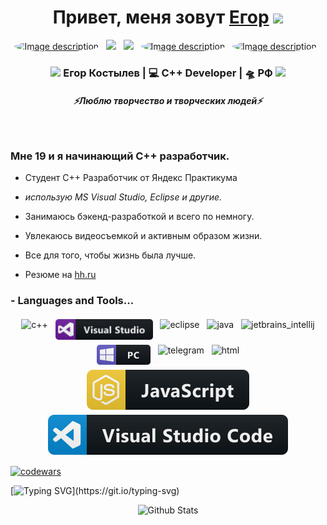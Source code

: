 <div align="center">
   <h1>Привет, меня зовут  <a href="https://vk.com/gydis">Егор</a> <img src="https://media.giphy.com/media/hvRJCLFzcasrR4ia7z/giphy.gif" width="25px"> </h1>

 
</div>

<p align='center'>
   <a href="https://discordapp.com/users/Egor_Kostylev#4663/ "><img height="30" src="https://github.com/Egorchik44/octocat/blob/main/Logo/Discord.png" alt="Image description" style="border-radius: 50%;"></a>&nbsp;&nbsp;
<a href="https://vk.com/gydis"><img height="30" src="https://deskmed.ru/wp-content/files/photo-1-1536x1536.png"></a>&nbsp;&nbsp;
<a href="https://t.me/ReallyEgorchik"><img height="45" src="https://cdn.mypanel.link/do7r0s/rk64zfon6r6gde4c.png"></a>&nbsp;&nbsp;
<a href="https://habr.com/ru/users/Egorchik44/"><img height="30" src="https://github.com/Egorchik44/octocat/blob/main/Logo/Habr.png" alt="Image description" style="border-radius: 50%;"></a>&nbsp;&nbsp;
 <a href="mailto:southjosh42@gmail.com"><img height="30" src="https://www.svgrepo.com/show/217146/gmail.svg" alt="Image description" style="border-radius: 50%;"></a>&nbsp;&nbsp;
 </p>



<div align="center">
<h3><img src="https://media.giphy.com/media/WUlplcMpOCEmTGBtBW/giphy.gif" width="30"> Егор Костылев | 💻 С++ Developer | 🛸 РФ <img src="https://media.giphy.com/media/WUlplcMpOCEmTGBtBW/giphy.gif" width="30"></h3>
</div>




 
 <h5 align="center">
   <i>⚡️Люблю творчество и творческих людей⚡️</i>
  </h5>
 
 
<br />

<p align="center">
  <h3> Мне 19 и я начинающий C++ разработчик.</h3>
</p>

 -  Студент С++ Разработчик от Яндекс Практикума
 
 - <i>использую MS Visual Studio, Eclipse и другие.</i>
 
 - Занимаюсь бэкенд-разработкой и всего по немногу.
 
 - Увлекаюсь видеосъемкой и активным образом жизни.

 - Все для того, чтобы жизнь была лучше.
 
 - Резюме на <a href="https://hh.ru/applicant/resumes/view?resume=2e28fb37ff0be767130039ed1f6d61316d3363">hh.ru</a>

 


 
### - Languages and Tools...

<p align="center">
  <!-- For more icons please follow  https://github.com/MikeCodesDotNET/ColoredBadges -->
  
   <img src="https://github.com/Egorchik44/octocat/blob/main/Logo/visualstudio.png" alt="c++" height="33" style="vertical-align:top; margin:4px">
   <img src="https://github.com/MikeCodesDotNET/ColoredBadges/blob/master/png/dev/tools/visualstudio.png" alt="visualstudio" height="33" style="vertical-align:top; margin:4px">
    <img src="https://github.com/MikeCodesDotNET/ColoredBadges/blob/master/png/dev/tools/eclipse.png?raw=true" alt="eclipse" style="vertical-align:top; margin:4px">
   <img src="https://github.com/MikeCodesDotNET/ColoredBadges/blob/master/png/dev/languages/java.png?raw=true" alt="java" style="vertical-align:top; margin:4px">
   <img src="https://github.com/MikeCodesDotNET/ColoredBadges/blob/master/png/dev/tools/jetbrains_intellij.png?raw=true" alt="jetbrains_intellij" style="vertical-align:top; margin:4px">
   <img src="https://github.com/MikeCodesDotNET/ColoredBadges/blob/master/png/devices/pc.png?raw=true" alt="pc" style="vertical-align:top; margin:4px">
  <img src="https://github.com/MikeCodesDotNET/ColoredBadges/blob/master/png/social/telegram.png?raw=true" alt="telegram" style="vertical-align:top; margin:4px">   
  <img src="https://github.com/MikeCodesDotNET/ColoredBadges/blob/master/png/dev/languages/css3.png?raw=true" alt="html" style="vertical-align:top; margin:4px"> 
  <img src="https://raw.githubusercontent.com/8bithemant/8bithemant/master/svg/dev/languages/js.svg" alt="js" style="vertical-align:top; margin:4px">
  <img src="https://raw.githubusercontent.com/8bithemant/8bithemant/master/svg/dev/tools/visualstudio_code.svg" alt="vscode" style="vertical-align:top; margin:4px">
</p>




[![codewars](https://www.codewars.com/users/Egorchik44/badges/small)](https://www.codewars.com/users/Egorchik44)



 [![Typing SVG](https://readme-typing-svg.herokuapp.com?color=%2336BCF7&lines=Stay+awesome+!)](https://git.io/typing-svg)
<p align="center">
        <img src="https://raw.githubusercontent.com/mayhemantt/mayhemantt/Update/svg/Bottom.svg" alt="Github Stats" />
</p>
